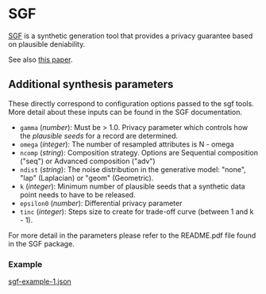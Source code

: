 # SGF

[SGF](https://vbinds.ch/node/69) is a synthetic generation tool that provides
a privacy guarantee based on plausible deniability.

See also [this paper](https://arxiv.org/abs/1708.07975).

## Additional synthesis parameters

These directly correspond to configuration options passed to the sgf tools.
More detail about these inputs can be found in the SGF documentation.

- `gamma` (_number_): Must be > 1.0.  Privacy parameter which controls how the
  *plausible seeds* for a record are determined.
- `omega` (_integer_): The number of resampled attributes is N - omega
- `ncomp` (_string_): Composition strategy. Options are Sequential
  composition ("seq") or Advanced composition ("adv")
- `ndist` (_string_): The noise distribution in the generative model: "none", 
  "lap" (Laplacian) or "geom" (Geometric).
- `k` (_integer_): Minimum number of plausible seeds that a synthetic data point needs to have to be released.
- `epsilon0` (_number_): Differential privacy parameter
- `tinc` (_integer_):  Steps size to create for trade-off curve (between 1 and k - 1).

For more detail in the parameters please refer to the README.pdf file found in the SGF package. 

### Example
[sgf-example-1.json](../../run-inputs/sgf-example-1.json)

